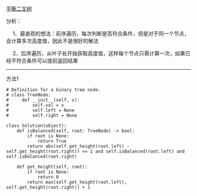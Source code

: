 [平衡二叉树](https://leetcode-cn.com/problems/balanced-binary-tree/submissions/)   

分析：   

&emsp; 1、最直观的想法：前序遍历，每次判断是否符合条件，但是对于同一个节点，会计算多次高度值，因此不是很好的解法   

&emsp; 2、后序遍历，从叶子处开始获取高度值，这样每个节点只需计算一次，如果已经不符合条件可以提前返回结果   

  
---   

方法1   

```python3
# Definition for a binary tree node.
# class TreeNode:
#     def __init__(self, x):
#         self.val = x
#         self.left = None
#         self.right = None

class Solution(object):
    def isBalanced(self, root: TreeNode) -> bool:
        if root is None:
            return True 
        return abs(self.get_height(root.left) - self.get_height(root.right)) <= 1 and self.isBalanced(root.left) and self.isBalanced(root.right)

    def get_height(self, root):
        if root is None:
            return 0
        return max(self.get_height(root.left), self.get_height(root.right)) + 1
```
